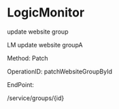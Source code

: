 #     LogicMonitor


update website group

LM update website groupA

Method: Patch

OperationID: patchWebsiteGroupById

EndPoint:

/service/groups/{id}
